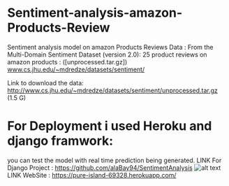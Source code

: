 # Sentiment-analysis-amazon-Products-Review
Sentiment analysis model on amazon Products Reviews
Data : From the Multi-Domain Sentiment Dataset (version 2.0): 25 product reviews on amazon products : ([unprocessed.tar.gz])
www.cs.jhu.edu/~mdredze/datasets/sentiment/

Link to download the data:
http://www.cs.jhu.edu/~mdredze/datasets/sentiment/unprocessed.tar.gz (1.5 G)

# For Deployment i used Heroku and django framwork:
you can test the model with real time prediction being generated.
LINK For Django Project :
https://github.com/alaBay94/SentimentAnalysis
![alt text](https://github.com/alaBay94/Sentiment-analysis-amazon-Products-Reviews/blob/master/Site.PNG)
LINK WebSite :
https://pure-island-69328.herokuapp.com/
